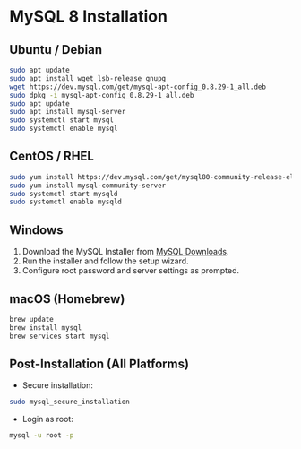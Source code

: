 # MySQL 8 Installation

## Ubuntu / Debian

```bash
sudo apt update
sudo apt install wget lsb-release gnupg
wget https://dev.mysql.com/get/mysql-apt-config_0.8.29-1_all.deb
sudo dpkg -i mysql-apt-config_0.8.29-1_all.deb
sudo apt update
sudo apt install mysql-server
sudo systemctl start mysql
sudo systemctl enable mysql
```

## CentOS / RHEL

```bash
sudo yum install https://dev.mysql.com/get/mysql80-community-release-el7-5.noarch.rpm
sudo yum install mysql-community-server
sudo systemctl start mysqld
sudo systemctl enable mysqld
```

## Windows

1. Download the MySQL Installer from [MySQL Downloads](https://dev.mysql.com/downloads/installer/).
2. Run the installer and follow the setup wizard.
3. Configure root password and server settings as prompted.

## macOS (Homebrew)

```bash
brew update
brew install mysql
brew services start mysql
```

## Post-Installation (All Platforms)

- Secure installation:

```bash
sudo mysql_secure_installation
```

- Login as root:

```bash
mysql -u root -p
```

